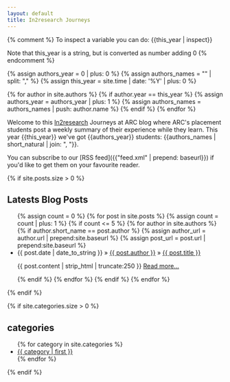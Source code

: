 ```yaml
---
layout: default
title: In2research Journeys
---
```



{% comment %}
To inspect a variable you can do:
{{this_year | inspect}}

Note that this_year is a string, but is converted as number adding 0
{% endcomment %}

{% assign authors_year = 0 | plus: 0 %}
{% assign authors_names = "" | split: "," %}
{% assign this_year = site.time | date: '%Y' | plus: 0 %}

{% for author in site.authors %}
  {% if author.year == this_year %}
	{% assign authors_year = authors_year | plus: 1 %}
	{% assign authors_names = authors_names | push: author.name %}
  {% endif %}
{% endfor %}

Welcome to this [In2research](https://in2scienceuk.org/our-programmes/in2research/) Journeys at ARC blog where ARC's placement students post a weekly summary of their experience while they learn. This year {{this_year}} we've got {{authors_year}} students: {{authors_names | short_natural | join: ", "}}.
	
You can subscribe to our [RSS feed]({{"feed.xml" | prepend: baseurl}}) if you'd like to get them on your favourite reader.
	
  <p>
{% if site.posts.size > 0 %}
  <h2>Latests Blog Posts</h2>
  <ul class="posts">
    {% assign count = 0 %}
    {% for post in site.posts %}
      {% assign count = count | plus: 1 %}
      {% if count <= 5 %}
        {% for author in site.authors %}
          {% if author.short_name == post.author %}
            {% assign author_url = author.url | prepend:site.baseurl %}
            {% assign post_url = post.url | prepend:site.baseurl %}
            <!-- TODO: add photo of the author -->
            <li><span>{{ post.date | date_to_string }}</span> &raquo; <span><a href="{{ author_url }}.html">{{ post.author }}</a></span> &raquo;  <a href="{{ post_url }}">{{ post.title }}</a>
            <p class="entry">{{ post.content | strip_html | truncate:250 }}
              <a href="{{ post_url }}">Read more...</a>
            </p>
            </li>
          {% endif %}
        {% endfor %}
      {% endif %}
    {% endfor %}
  </ul>
{% endif %}

{% if site.categories.size > 0 %}
<h2> categories </h2>
<ul class="tags">
  <!-- From http://vvv.tobiassjosten.net/jekyll/jekyll-tag-cloud/ -->
{% for category in site.categories %}
<li style="font-size: {{category | last | size | times: 100 | divided_by: site.categories.size | plus: 70 }}%">
<a href="{{site.baseurl}}/categories.html#{{ category | first | slugize }}">
  {{ category | first }}
</a>
</li>
{% endfor %}
</ul>

{% endif %}
